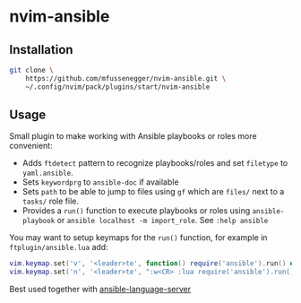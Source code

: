 # nvim-ansible

## Installation

```bash
git clone \
    https://github.com/mfussenegger/nvim-ansible.git \
    ~/.config/nvim/pack/plugins/start/nvim-ansible
```

## Usage

Small plugin to make working with Ansible playbooks or roles more convenient:

- Adds `ftdetect` pattern to recognize playbooks/roles and set `filetype` to `yaml.ansible`.
- Sets `keywordprg` to `ansible-doc` if available
- Sets `path` to be able to jump to files using `gf` which are `files/` next to a `tasks/` role file.
- Provides a `run()` function to execute playbooks or roles using `ansible-playbook` or `ansible localhost -m import_role`. See `:help ansible`


You may want to setup keymaps for the `run()` function, for example in `ftplugin/ansible.lua` add:

```lua
vim.keymap.set('v', '<leader>te', function() require('ansible').run() end, { buffer = true, silent = true })
vim.keymap.set('n', '<leader>te', ":w<CR> :lua require('ansible').run()<CR>", { buffer = true, silent = true })
```


Best used together with [ansible-language-server](https://github.com/ansible/ansible-language-server)
